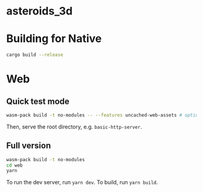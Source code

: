 # asteroids_3d

# Building for Native

```bash
cargo build --release
```

# Web

## Quick test mode

```bash
wasm-pack build -t no-modules -- --features uncached-web-assets # optionally --dev
```

Then, serve the root directory, e.g. `basic-http-server`.

## Full version

```bash
wasm-pack build -t no-modules
cd web
yarn
```

To run the dev server, run `yarn dev`. To build, run `yarn build`.
